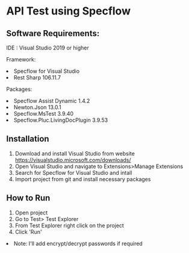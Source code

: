 # API Test using  Specflow

## Software Requirements:

IDE : 
Visual Studio 2019 or higher

Framework:
<li>Specflow for Visual Studio
<li>Rest Sharp 106.11.7

Packages:
<li>Specflow Assist Dynamic 1.4.2
<li>Newton.Json 13.0.1
<li>Specflow.MsTest 3.9.40
<li>Specflow.Pluc.LivingDocPlugin 3.9.53

## Installation
1) Download and install Visual Studio from website https://visualstudio.microsoft.com/downloads/
2) Open Visual Studio and navigate to Extensions>Manage Extensions
3) Search for Specflow for Visual Studio and intall
4) Import project from git and install necessary packages

## How to Run

1) Open project 
2) Go to Test> Test Explorer
3) From Test Explorer right click on the project
4) Click 'Run'

<li>Note:
I'll add encrypt/decrypt passwords if required
